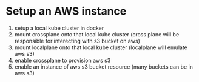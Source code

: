 # Setup an AWS instance
1. setup a local kube cluster in docker
2. mount crossplane onto that local kube cluster (cross plane will be responsible for interecting with s3 bucket on aws)
3. mount localplane onto that local kube cluster (localplane will emulate aws s3)
4. enable crossplane to provision aws s3
5. enable an instance of aws s3 bucket resource (many buckets can be in aws s3)